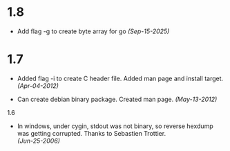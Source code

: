 1.8
===
* Add flag -g to create byte array for go
_(Sep-15-2025)_

1.7
===
* Added flag -i to create C header file. Added man page and install target.  
_(Apr-04-2012)_

* Can create debian binary package. Created man page. 
_(May-13-2012)_

1.6
* In windows, under cygin, stdout was not binary, so reverse hexdump was getting corrupted. Thanks to Sebastien Trottier.  
_(Jun-25-2006)_
